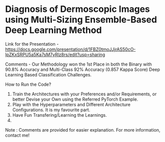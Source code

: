 # Diagnosis of Dermoscopic Images using Multi-Sizing Ensemble-Based Deep Learning Method

Link for the Presentation - https://docs.google.com/presentation/d/1FBZ0tmoJJjrAS50cO-lpZKxSRPU5a5Ka7sM7yRlz8rs/edit?usp=sharing

Comments - Our Methodology won the 1st Place in both the Binary with 90.8% Accuracy and Multi-Class 92% Accuracy (0.857 Kappa Score) Deep Learning Based Classification Challenges.

How to Run the Code?

1. Train the Architectures with your Preferences and/or Requirements, or better Devise your Own using the Referred PyTorch Example.
2. Play with the Hyperparameters and Different Architecture Configurations. It is my favourite part.
3. Have Fun Transfering/Learning the Learnings. 
4. 
Note : Comments are provided for easier explanation. For more information, contact me!
